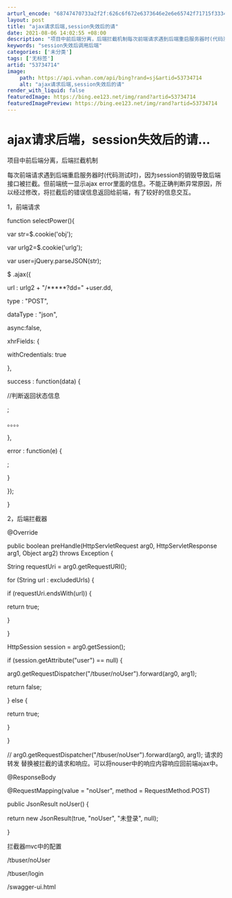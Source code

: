 ```yaml
---
arturl_encode: "68747470733a2f2f:626c6f672e6373646e2e6e65742f71715f3334313535363031:2f61727469636c652f64657461696c732f3533373334373134"
layout: post
title: "ajax请求后端,session失效后的请"
date: 2021-08-06 14:02:55 +08:00
description: "项目中前后端分离，后端拦截机制每次前端请求遇到后端重启服务器时(代码测试时)"
keywords: "session失效后调用后端"
categories: ['未分类']
tags: ['无标签']
artid: "53734714"
image:
    path: https://api.vvhan.com/api/bing?rand=sj&artid=53734714
    alt: "ajax请求后端,session失效后的请"
render_with_liquid: false
featuredImage: https://bing.ee123.net/img/rand?artid=53734714
featuredImagePreview: https://bing.ee123.net/img/rand?artid=53734714
---
```


# ajax请求后端，session失效后的请…

项目中前后端分离，后端拦截机制

每次前端请求遇到后端重启服务器时(代码测试时)，因为session的销毁导致后端接口被拦截。但前端统一显示ajax
error里面的信息。不能正确判断异常原因，所以经过修改，将拦截后的错误信息返回给前端，有了较好的信息交互。

1，前端请求

function selectPower(){

var str=$.cookie('obj');

var urlg2=$.cookie('urlg');

var user=jQuery.parseJSON(str);

$
.ajax({

url : urlg2 + "/\*\*\*\*\*?dd=" +user.dd,

type : "POST",

dataType : "json",

async:false,

xhrFields: {

withCredentials: true

},

success : function(data) {

//判断返回状态信息

;

。。。。

},

error : function(e) {

;

}

});

}

2，后端拦截器

@Override

public boolean preHandle(HttpServletRequest arg0, HttpServletResponse arg1, Object arg2) throws Exception {

String requestUri = arg0.getRequestURI();

for (String url : excludedUrls) {

if (requestUri.endsWith(url)) {

return true;

}

}

HttpSession session = arg0.getSession();

if (session.getAttribute("user") == null) {

arg0.getRequestDispatcher("/tbuser/noUser").forward(arg0, arg1);

return false;

} else {

return true;

}

}

// arg0.getRequestDispatcher("/tbuser/noUser").forward(arg0, arg1);
请求的转发 替换被拦截的请求和响应。可以将nouser中的响应内容响应回前端ajax中。

@ResponseBody

@RequestMapping(value = "noUser", method = RequestMethod.POST)

public JsonResult noUser() {

return new JsonResult(true, "noUser", "未登录", null);

}

拦截器mvc中的配置

/tbuser/noUser

/tbuser/login

/swagger-ui.html